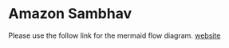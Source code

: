 # Amazon Sambhav

Please use the follow link for the mermaid flow diagram.
[website](mermaid.live/)
